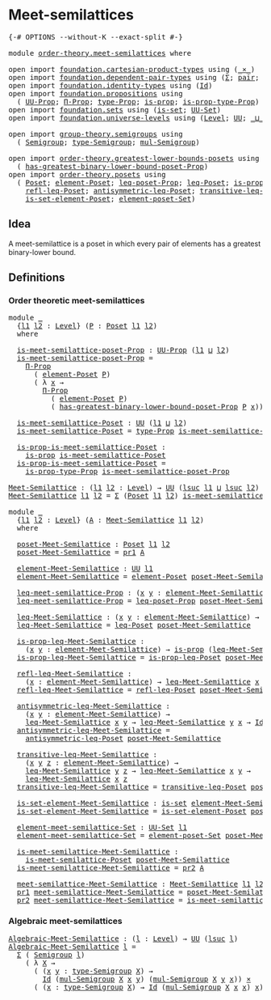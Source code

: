 # Meet-semilattices

<pre class="Agda"><a id="30" class="Symbol">{-#</a> <a id="34" class="Keyword">OPTIONS</a> <a id="42" class="Pragma">--without-K</a> <a id="54" class="Pragma">--exact-split</a> <a id="68" class="Symbol">#-}</a>

<a id="73" class="Keyword">module</a> <a id="80" href="order-theory.meet-semilattices.html" class="Module">order-theory.meet-semilattices</a> <a id="111" class="Keyword">where</a>

<a id="118" class="Keyword">open</a> <a id="123" class="Keyword">import</a> <a id="130" href="foundation.cartesian-product-types.html" class="Module">foundation.cartesian-product-types</a> <a id="165" class="Keyword">using</a> <a id="171" class="Symbol">(</a><a id="172" href="foundation-core.cartesian-product-types.html#577" class="Function Operator">_×_</a><a id="175" class="Symbol">)</a>
<a id="177" class="Keyword">open</a> <a id="182" class="Keyword">import</a> <a id="189" href="foundation.dependent-pair-types.html" class="Module">foundation.dependent-pair-types</a> <a id="221" class="Keyword">using</a> <a id="227" class="Symbol">(</a><a id="228" href="foundation-core.dependent-pair-types.html#502" class="Record">Σ</a><a id="229" class="Symbol">;</a> <a id="231" href="foundation-core.dependent-pair-types.html#575" class="InductiveConstructor">pair</a><a id="235" class="Symbol">;</a> <a id="237" href="foundation-core.dependent-pair-types.html#592" class="Field">pr1</a><a id="240" class="Symbol">;</a> <a id="242" href="foundation-core.dependent-pair-types.html#604" class="Field">pr2</a><a id="245" class="Symbol">)</a>
<a id="247" class="Keyword">open</a> <a id="252" class="Keyword">import</a> <a id="259" href="foundation.identity-types.html" class="Module">foundation.identity-types</a> <a id="285" class="Keyword">using</a> <a id="291" class="Symbol">(</a><a id="292" href="foundation-core.identity-types.html#641" class="Datatype">Id</a><a id="294" class="Symbol">)</a>
<a id="296" class="Keyword">open</a> <a id="301" class="Keyword">import</a> <a id="308" href="foundation.propositions.html" class="Module">foundation.propositions</a> <a id="332" class="Keyword">using</a>
  <a id="340" class="Symbol">(</a> <a id="342" href="foundation-core.propositions.html#1322" class="Function">UU-Prop</a><a id="349" class="Symbol">;</a> <a id="351" href="foundation.propositions.html#1941" class="Function">Π-Prop</a><a id="357" class="Symbol">;</a> <a id="359" href="foundation-core.propositions.html#1424" class="Function">type-Prop</a><a id="368" class="Symbol">;</a> <a id="370" href="foundation-core.propositions.html#1246" class="Function">is-prop</a><a id="377" class="Symbol">;</a> <a id="379" href="foundation-core.propositions.html#1491" class="Function">is-prop-type-Prop</a><a id="396" class="Symbol">)</a>
<a id="398" class="Keyword">open</a> <a id="403" class="Keyword">import</a> <a id="410" href="foundation.sets.html" class="Module">foundation.sets</a> <a id="426" class="Keyword">using</a> <a id="432" class="Symbol">(</a><a id="433" href="foundation-core.sets.html#1099" class="Function">is-set</a><a id="439" class="Symbol">;</a> <a id="441" href="foundation-core.sets.html#1177" class="Function">UU-Set</a><a id="447" class="Symbol">)</a>
<a id="449" class="Keyword">open</a> <a id="454" class="Keyword">import</a> <a id="461" href="foundation.universe-levels.html" class="Module">foundation.universe-levels</a> <a id="488" class="Keyword">using</a> <a id="494" class="Symbol">(</a><a id="495" href="Agda.Primitive.html#597" class="Postulate">Level</a><a id="500" class="Symbol">;</a> <a id="502" href="foundation-core.universe-levels.html#222" class="Primitive">UU</a><a id="504" class="Symbol">;</a> <a id="506" href="Agda.Primitive.html#810" class="Primitive Operator">_⊔_</a><a id="509" class="Symbol">;</a> <a id="511" href="Agda.Primitive.html#780" class="Primitive">lsuc</a><a id="515" class="Symbol">)</a>

<a id="518" class="Keyword">open</a> <a id="523" class="Keyword">import</a> <a id="530" href="group-theory.semigroups.html" class="Module">group-theory.semigroups</a> <a id="554" class="Keyword">using</a>
  <a id="562" class="Symbol">(</a> <a id="564" href="group-theory.semigroups.html#737" class="Function">Semigroup</a><a id="573" class="Symbol">;</a> <a id="575" href="group-theory.semigroups.html#933" class="Function">type-Semigroup</a><a id="589" class="Symbol">;</a> <a id="591" href="group-theory.semigroups.html#1215" class="Function">mul-Semigroup</a><a id="604" class="Symbol">)</a>

<a id="607" class="Keyword">open</a> <a id="612" class="Keyword">import</a> <a id="619" href="order-theory.greatest-lower-bounds-posets.html" class="Module">order-theory.greatest-lower-bounds-posets</a> <a id="661" class="Keyword">using</a>
  <a id="669" class="Symbol">(</a> <a id="671" href="order-theory.greatest-lower-bounds-posets.html#3384" class="Function">has-greatest-binary-lower-bound-poset-Prop</a><a id="713" class="Symbol">)</a>
<a id="715" class="Keyword">open</a> <a id="720" class="Keyword">import</a> <a id="727" href="order-theory.posets.html" class="Module">order-theory.posets</a> <a id="747" class="Keyword">using</a>
  <a id="755" class="Symbol">(</a> <a id="757" href="order-theory.posets.html#731" class="Function">Poset</a><a id="762" class="Symbol">;</a> <a id="764" href="order-theory.posets.html#1145" class="Function">element-Poset</a><a id="777" class="Symbol">;</a> <a id="779" href="order-theory.posets.html#1194" class="Function">leq-poset-Prop</a><a id="793" class="Symbol">;</a> <a id="795" href="order-theory.posets.html#1280" class="Function">leq-Poset</a><a id="804" class="Symbol">;</a> <a id="806" href="order-theory.posets.html#1375" class="Function">is-prop-leq-Poset</a><a id="823" class="Symbol">;</a>
    <a id="829" href="order-theory.posets.html#1511" class="Function">refl-leq-Poset</a><a id="843" class="Symbol">;</a> <a id="845" href="order-theory.posets.html#1983" class="Function">antisymmetric-leq-Poset</a><a id="868" class="Symbol">;</a> <a id="870" href="order-theory.posets.html#1610" class="Function">transitive-leq-Poset</a><a id="890" class="Symbol">;</a>
    <a id="896" href="order-theory.posets.html#2125" class="Function">is-set-element-Poset</a><a id="916" class="Symbol">;</a> <a id="918" href="order-theory.posets.html#2464" class="Function">element-poset-Set</a><a id="935" class="Symbol">)</a>
</pre>
## Idea

A meet-semilattice is a poset in which every pair of elements has a greatest binary-lower bound.

## Definitions

### Order theoretic meet-semilattices

<pre class="Agda"><a id="1112" class="Keyword">module</a> <a id="1119" href="order-theory.meet-semilattices.html#1119" class="Module">_</a>
  <a id="1123" class="Symbol">{</a><a id="1124" href="order-theory.meet-semilattices.html#1124" class="Bound">l1</a> <a id="1127" href="order-theory.meet-semilattices.html#1127" class="Bound">l2</a> <a id="1130" class="Symbol">:</a> <a id="1132" href="Agda.Primitive.html#597" class="Postulate">Level</a><a id="1137" class="Symbol">}</a> <a id="1139" class="Symbol">(</a><a id="1140" href="order-theory.meet-semilattices.html#1140" class="Bound">P</a> <a id="1142" class="Symbol">:</a> <a id="1144" href="order-theory.posets.html#731" class="Function">Poset</a> <a id="1150" href="order-theory.meet-semilattices.html#1124" class="Bound">l1</a> <a id="1153" href="order-theory.meet-semilattices.html#1127" class="Bound">l2</a><a id="1155" class="Symbol">)</a>
  <a id="1159" class="Keyword">where</a>

  <a id="1168" href="order-theory.meet-semilattices.html#1168" class="Function">is-meet-semilattice-poset-Prop</a> <a id="1199" class="Symbol">:</a> <a id="1201" href="foundation-core.propositions.html#1322" class="Function">UU-Prop</a> <a id="1209" class="Symbol">(</a><a id="1210" href="order-theory.meet-semilattices.html#1124" class="Bound">l1</a> <a id="1213" href="Agda.Primitive.html#810" class="Primitive Operator">⊔</a> <a id="1215" href="order-theory.meet-semilattices.html#1127" class="Bound">l2</a><a id="1217" class="Symbol">)</a>
  <a id="1221" href="order-theory.meet-semilattices.html#1168" class="Function">is-meet-semilattice-poset-Prop</a> <a id="1252" class="Symbol">=</a>
    <a id="1258" href="foundation.propositions.html#1941" class="Function">Π-Prop</a>
      <a id="1271" class="Symbol">(</a> <a id="1273" href="order-theory.posets.html#1145" class="Function">element-Poset</a> <a id="1287" href="order-theory.meet-semilattices.html#1140" class="Bound">P</a><a id="1288" class="Symbol">)</a>
      <a id="1296" class="Symbol">(</a> <a id="1298" class="Symbol">λ</a> <a id="1300" href="order-theory.meet-semilattices.html#1300" class="Bound">x</a> <a id="1302" class="Symbol">→</a>
        <a id="1312" href="foundation.propositions.html#1941" class="Function">Π-Prop</a>
          <a id="1329" class="Symbol">(</a> <a id="1331" href="order-theory.posets.html#1145" class="Function">element-Poset</a> <a id="1345" href="order-theory.meet-semilattices.html#1140" class="Bound">P</a><a id="1346" class="Symbol">)</a>
          <a id="1358" class="Symbol">(</a> <a id="1360" href="order-theory.greatest-lower-bounds-posets.html#3384" class="Function">has-greatest-binary-lower-bound-poset-Prop</a> <a id="1403" href="order-theory.meet-semilattices.html#1140" class="Bound">P</a> <a id="1405" href="order-theory.meet-semilattices.html#1300" class="Bound">x</a><a id="1406" class="Symbol">))</a>

  <a id="1412" href="order-theory.meet-semilattices.html#1412" class="Function">is-meet-semilattice-Poset</a> <a id="1438" class="Symbol">:</a> <a id="1440" href="foundation-core.universe-levels.html#222" class="Primitive">UU</a> <a id="1443" class="Symbol">(</a><a id="1444" href="order-theory.meet-semilattices.html#1124" class="Bound">l1</a> <a id="1447" href="Agda.Primitive.html#810" class="Primitive Operator">⊔</a> <a id="1449" href="order-theory.meet-semilattices.html#1127" class="Bound">l2</a><a id="1451" class="Symbol">)</a>
  <a id="1455" href="order-theory.meet-semilattices.html#1412" class="Function">is-meet-semilattice-Poset</a> <a id="1481" class="Symbol">=</a> <a id="1483" href="foundation-core.propositions.html#1424" class="Function">type-Prop</a> <a id="1493" href="order-theory.meet-semilattices.html#1168" class="Function">is-meet-semilattice-poset-Prop</a>

  <a id="1527" href="order-theory.meet-semilattices.html#1527" class="Function">is-prop-is-meet-semilattice-Poset</a> <a id="1561" class="Symbol">:</a>
    <a id="1567" href="foundation-core.propositions.html#1246" class="Function">is-prop</a> <a id="1575" href="order-theory.meet-semilattices.html#1412" class="Function">is-meet-semilattice-Poset</a>
  <a id="1603" href="order-theory.meet-semilattices.html#1527" class="Function">is-prop-is-meet-semilattice-Poset</a> <a id="1637" class="Symbol">=</a>
    <a id="1643" href="foundation-core.propositions.html#1491" class="Function">is-prop-type-Prop</a> <a id="1661" href="order-theory.meet-semilattices.html#1168" class="Function">is-meet-semilattice-poset-Prop</a>

<a id="Meet-Semilattice"></a><a id="1693" href="order-theory.meet-semilattices.html#1693" class="Function">Meet-Semilattice</a> <a id="1710" class="Symbol">:</a> <a id="1712" class="Symbol">(</a><a id="1713" href="order-theory.meet-semilattices.html#1713" class="Bound">l1</a> <a id="1716" href="order-theory.meet-semilattices.html#1716" class="Bound">l2</a> <a id="1719" class="Symbol">:</a> <a id="1721" href="Agda.Primitive.html#597" class="Postulate">Level</a><a id="1726" class="Symbol">)</a> <a id="1728" class="Symbol">→</a> <a id="1730" href="foundation-core.universe-levels.html#222" class="Primitive">UU</a> <a id="1733" class="Symbol">(</a><a id="1734" href="Agda.Primitive.html#780" class="Primitive">lsuc</a> <a id="1739" href="order-theory.meet-semilattices.html#1713" class="Bound">l1</a> <a id="1742" href="Agda.Primitive.html#810" class="Primitive Operator">⊔</a> <a id="1744" href="Agda.Primitive.html#780" class="Primitive">lsuc</a> <a id="1749" href="order-theory.meet-semilattices.html#1716" class="Bound">l2</a><a id="1751" class="Symbol">)</a>
<a id="1753" href="order-theory.meet-semilattices.html#1693" class="Function">Meet-Semilattice</a> <a id="1770" href="order-theory.meet-semilattices.html#1770" class="Bound">l1</a> <a id="1773" href="order-theory.meet-semilattices.html#1773" class="Bound">l2</a> <a id="1776" class="Symbol">=</a> <a id="1778" href="foundation-core.dependent-pair-types.html#502" class="Record">Σ</a> <a id="1780" class="Symbol">(</a><a id="1781" href="order-theory.posets.html#731" class="Function">Poset</a> <a id="1787" href="order-theory.meet-semilattices.html#1770" class="Bound">l1</a> <a id="1790" href="order-theory.meet-semilattices.html#1773" class="Bound">l2</a><a id="1792" class="Symbol">)</a> <a id="1794" href="order-theory.meet-semilattices.html#1412" class="Function">is-meet-semilattice-Poset</a>

<a id="1821" class="Keyword">module</a> <a id="1828" href="order-theory.meet-semilattices.html#1828" class="Module">_</a>
  <a id="1832" class="Symbol">{</a><a id="1833" href="order-theory.meet-semilattices.html#1833" class="Bound">l1</a> <a id="1836" href="order-theory.meet-semilattices.html#1836" class="Bound">l2</a> <a id="1839" class="Symbol">:</a> <a id="1841" href="Agda.Primitive.html#597" class="Postulate">Level</a><a id="1846" class="Symbol">}</a> <a id="1848" class="Symbol">(</a><a id="1849" href="order-theory.meet-semilattices.html#1849" class="Bound">A</a> <a id="1851" class="Symbol">:</a> <a id="1853" href="order-theory.meet-semilattices.html#1693" class="Function">Meet-Semilattice</a> <a id="1870" href="order-theory.meet-semilattices.html#1833" class="Bound">l1</a> <a id="1873" href="order-theory.meet-semilattices.html#1836" class="Bound">l2</a><a id="1875" class="Symbol">)</a>
  <a id="1879" class="Keyword">where</a>

  <a id="1888" href="order-theory.meet-semilattices.html#1888" class="Function">poset-Meet-Semilattice</a> <a id="1911" class="Symbol">:</a> <a id="1913" href="order-theory.posets.html#731" class="Function">Poset</a> <a id="1919" href="order-theory.meet-semilattices.html#1833" class="Bound">l1</a> <a id="1922" href="order-theory.meet-semilattices.html#1836" class="Bound">l2</a>
  <a id="1927" href="order-theory.meet-semilattices.html#1888" class="Function">poset-Meet-Semilattice</a> <a id="1950" class="Symbol">=</a> <a id="1952" href="foundation-core.dependent-pair-types.html#592" class="Field">pr1</a> <a id="1956" href="order-theory.meet-semilattices.html#1849" class="Bound">A</a>

  <a id="1961" href="order-theory.meet-semilattices.html#1961" class="Function">element-Meet-Semilattice</a> <a id="1986" class="Symbol">:</a> <a id="1988" href="foundation-core.universe-levels.html#222" class="Primitive">UU</a> <a id="1991" href="order-theory.meet-semilattices.html#1833" class="Bound">l1</a>
  <a id="1996" href="order-theory.meet-semilattices.html#1961" class="Function">element-Meet-Semilattice</a> <a id="2021" class="Symbol">=</a> <a id="2023" href="order-theory.posets.html#1145" class="Function">element-Poset</a> <a id="2037" href="order-theory.meet-semilattices.html#1888" class="Function">poset-Meet-Semilattice</a>

  <a id="2063" href="order-theory.meet-semilattices.html#2063" class="Function">leq-meet-semilattice-Prop</a> <a id="2089" class="Symbol">:</a> <a id="2091" class="Symbol">(</a><a id="2092" href="order-theory.meet-semilattices.html#2092" class="Bound">x</a> <a id="2094" href="order-theory.meet-semilattices.html#2094" class="Bound">y</a> <a id="2096" class="Symbol">:</a> <a id="2098" href="order-theory.meet-semilattices.html#1961" class="Function">element-Meet-Semilattice</a><a id="2122" class="Symbol">)</a> <a id="2124" class="Symbol">→</a> <a id="2126" href="foundation-core.propositions.html#1322" class="Function">UU-Prop</a> <a id="2134" href="order-theory.meet-semilattices.html#1836" class="Bound">l2</a>
  <a id="2139" href="order-theory.meet-semilattices.html#2063" class="Function">leq-meet-semilattice-Prop</a> <a id="2165" class="Symbol">=</a> <a id="2167" href="order-theory.posets.html#1194" class="Function">leq-poset-Prop</a> <a id="2182" href="order-theory.meet-semilattices.html#1888" class="Function">poset-Meet-Semilattice</a>

  <a id="2208" href="order-theory.meet-semilattices.html#2208" class="Function">leq-Meet-Semilattice</a> <a id="2229" class="Symbol">:</a> <a id="2231" class="Symbol">(</a><a id="2232" href="order-theory.meet-semilattices.html#2232" class="Bound">x</a> <a id="2234" href="order-theory.meet-semilattices.html#2234" class="Bound">y</a> <a id="2236" class="Symbol">:</a> <a id="2238" href="order-theory.meet-semilattices.html#1961" class="Function">element-Meet-Semilattice</a><a id="2262" class="Symbol">)</a> <a id="2264" class="Symbol">→</a> <a id="2266" href="foundation-core.universe-levels.html#222" class="Primitive">UU</a> <a id="2269" href="order-theory.meet-semilattices.html#1836" class="Bound">l2</a>
  <a id="2274" href="order-theory.meet-semilattices.html#2208" class="Function">leq-Meet-Semilattice</a> <a id="2295" class="Symbol">=</a> <a id="2297" href="order-theory.posets.html#1280" class="Function">leq-Poset</a> <a id="2307" href="order-theory.meet-semilattices.html#1888" class="Function">poset-Meet-Semilattice</a>

  <a id="2333" href="order-theory.meet-semilattices.html#2333" class="Function">is-prop-leq-Meet-Semilattice</a> <a id="2362" class="Symbol">:</a>
    <a id="2368" class="Symbol">(</a><a id="2369" href="order-theory.meet-semilattices.html#2369" class="Bound">x</a> <a id="2371" href="order-theory.meet-semilattices.html#2371" class="Bound">y</a> <a id="2373" class="Symbol">:</a> <a id="2375" href="order-theory.meet-semilattices.html#1961" class="Function">element-Meet-Semilattice</a><a id="2399" class="Symbol">)</a> <a id="2401" class="Symbol">→</a> <a id="2403" href="foundation-core.propositions.html#1246" class="Function">is-prop</a> <a id="2411" class="Symbol">(</a><a id="2412" href="order-theory.meet-semilattices.html#2208" class="Function">leq-Meet-Semilattice</a> <a id="2433" href="order-theory.meet-semilattices.html#2369" class="Bound">x</a> <a id="2435" href="order-theory.meet-semilattices.html#2371" class="Bound">y</a><a id="2436" class="Symbol">)</a>
  <a id="2440" href="order-theory.meet-semilattices.html#2333" class="Function">is-prop-leq-Meet-Semilattice</a> <a id="2469" class="Symbol">=</a> <a id="2471" href="order-theory.posets.html#1375" class="Function">is-prop-leq-Poset</a> <a id="2489" href="order-theory.meet-semilattices.html#1888" class="Function">poset-Meet-Semilattice</a>

  <a id="2515" href="order-theory.meet-semilattices.html#2515" class="Function">refl-leq-Meet-Semilattice</a> <a id="2541" class="Symbol">:</a>
    <a id="2547" class="Symbol">(</a><a id="2548" href="order-theory.meet-semilattices.html#2548" class="Bound">x</a> <a id="2550" class="Symbol">:</a> <a id="2552" href="order-theory.meet-semilattices.html#1961" class="Function">element-Meet-Semilattice</a><a id="2576" class="Symbol">)</a> <a id="2578" class="Symbol">→</a> <a id="2580" href="order-theory.meet-semilattices.html#2208" class="Function">leq-Meet-Semilattice</a> <a id="2601" href="order-theory.meet-semilattices.html#2548" class="Bound">x</a> <a id="2603" href="order-theory.meet-semilattices.html#2548" class="Bound">x</a>
  <a id="2607" href="order-theory.meet-semilattices.html#2515" class="Function">refl-leq-Meet-Semilattice</a> <a id="2633" class="Symbol">=</a> <a id="2635" href="order-theory.posets.html#1511" class="Function">refl-leq-Poset</a> <a id="2650" href="order-theory.meet-semilattices.html#1888" class="Function">poset-Meet-Semilattice</a>

  <a id="2676" href="order-theory.meet-semilattices.html#2676" class="Function">antisymmetric-leq-Meet-Semilattice</a> <a id="2711" class="Symbol">:</a>
    <a id="2717" class="Symbol">(</a><a id="2718" href="order-theory.meet-semilattices.html#2718" class="Bound">x</a> <a id="2720" href="order-theory.meet-semilattices.html#2720" class="Bound">y</a> <a id="2722" class="Symbol">:</a> <a id="2724" href="order-theory.meet-semilattices.html#1961" class="Function">element-Meet-Semilattice</a><a id="2748" class="Symbol">)</a> <a id="2750" class="Symbol">→</a>
    <a id="2756" href="order-theory.meet-semilattices.html#2208" class="Function">leq-Meet-Semilattice</a> <a id="2777" href="order-theory.meet-semilattices.html#2718" class="Bound">x</a> <a id="2779" href="order-theory.meet-semilattices.html#2720" class="Bound">y</a> <a id="2781" class="Symbol">→</a> <a id="2783" href="order-theory.meet-semilattices.html#2208" class="Function">leq-Meet-Semilattice</a> <a id="2804" href="order-theory.meet-semilattices.html#2720" class="Bound">y</a> <a id="2806" href="order-theory.meet-semilattices.html#2718" class="Bound">x</a> <a id="2808" class="Symbol">→</a> <a id="2810" href="foundation-core.identity-types.html#641" class="Datatype">Id</a> <a id="2813" href="order-theory.meet-semilattices.html#2718" class="Bound">x</a> <a id="2815" href="order-theory.meet-semilattices.html#2720" class="Bound">y</a>
  <a id="2819" href="order-theory.meet-semilattices.html#2676" class="Function">antisymmetric-leq-Meet-Semilattice</a> <a id="2854" class="Symbol">=</a>
    <a id="2860" href="order-theory.posets.html#1983" class="Function">antisymmetric-leq-Poset</a> <a id="2884" href="order-theory.meet-semilattices.html#1888" class="Function">poset-Meet-Semilattice</a>

  <a id="2910" href="order-theory.meet-semilattices.html#2910" class="Function">transitive-leq-Meet-Semilattice</a> <a id="2942" class="Symbol">:</a>
    <a id="2948" class="Symbol">(</a><a id="2949" href="order-theory.meet-semilattices.html#2949" class="Bound">x</a> <a id="2951" href="order-theory.meet-semilattices.html#2951" class="Bound">y</a> <a id="2953" href="order-theory.meet-semilattices.html#2953" class="Bound">z</a> <a id="2955" class="Symbol">:</a> <a id="2957" href="order-theory.meet-semilattices.html#1961" class="Function">element-Meet-Semilattice</a><a id="2981" class="Symbol">)</a> <a id="2983" class="Symbol">→</a>
    <a id="2989" href="order-theory.meet-semilattices.html#2208" class="Function">leq-Meet-Semilattice</a> <a id="3010" href="order-theory.meet-semilattices.html#2951" class="Bound">y</a> <a id="3012" href="order-theory.meet-semilattices.html#2953" class="Bound">z</a> <a id="3014" class="Symbol">→</a> <a id="3016" href="order-theory.meet-semilattices.html#2208" class="Function">leq-Meet-Semilattice</a> <a id="3037" href="order-theory.meet-semilattices.html#2949" class="Bound">x</a> <a id="3039" href="order-theory.meet-semilattices.html#2951" class="Bound">y</a> <a id="3041" class="Symbol">→</a>
    <a id="3047" href="order-theory.meet-semilattices.html#2208" class="Function">leq-Meet-Semilattice</a> <a id="3068" href="order-theory.meet-semilattices.html#2949" class="Bound">x</a> <a id="3070" href="order-theory.meet-semilattices.html#2953" class="Bound">z</a>
  <a id="3074" href="order-theory.meet-semilattices.html#2910" class="Function">transitive-leq-Meet-Semilattice</a> <a id="3106" class="Symbol">=</a> <a id="3108" href="order-theory.posets.html#1610" class="Function">transitive-leq-Poset</a> <a id="3129" href="order-theory.meet-semilattices.html#1888" class="Function">poset-Meet-Semilattice</a>

  <a id="3155" href="order-theory.meet-semilattices.html#3155" class="Function">is-set-element-Meet-Semilattice</a> <a id="3187" class="Symbol">:</a> <a id="3189" href="foundation-core.sets.html#1099" class="Function">is-set</a> <a id="3196" href="order-theory.meet-semilattices.html#1961" class="Function">element-Meet-Semilattice</a>
  <a id="3223" href="order-theory.meet-semilattices.html#3155" class="Function">is-set-element-Meet-Semilattice</a> <a id="3255" class="Symbol">=</a> <a id="3257" href="order-theory.posets.html#2125" class="Function">is-set-element-Poset</a> <a id="3278" href="order-theory.meet-semilattices.html#1888" class="Function">poset-Meet-Semilattice</a>

  <a id="3304" href="order-theory.meet-semilattices.html#3304" class="Function">element-meet-semilattice-Set</a> <a id="3333" class="Symbol">:</a> <a id="3335" href="foundation-core.sets.html#1177" class="Function">UU-Set</a> <a id="3342" href="order-theory.meet-semilattices.html#1833" class="Bound">l1</a>
  <a id="3347" href="order-theory.meet-semilattices.html#3304" class="Function">element-meet-semilattice-Set</a> <a id="3376" class="Symbol">=</a> <a id="3378" href="order-theory.posets.html#2464" class="Function">element-poset-Set</a> <a id="3396" href="order-theory.meet-semilattices.html#1888" class="Function">poset-Meet-Semilattice</a>

  <a id="3422" href="order-theory.meet-semilattices.html#3422" class="Function">is-meet-semilattice-Meet-Semilattice</a> <a id="3459" class="Symbol">:</a>
    <a id="3465" href="order-theory.meet-semilattices.html#1412" class="Function">is-meet-semilattice-Poset</a> <a id="3491" href="order-theory.meet-semilattices.html#1888" class="Function">poset-Meet-Semilattice</a>
  <a id="3516" href="order-theory.meet-semilattices.html#3422" class="Function">is-meet-semilattice-Meet-Semilattice</a> <a id="3553" class="Symbol">=</a> <a id="3555" href="foundation-core.dependent-pair-types.html#604" class="Field">pr2</a> <a id="3559" href="order-theory.meet-semilattices.html#1849" class="Bound">A</a>

  <a id="3564" href="order-theory.meet-semilattices.html#3564" class="Function">meet-semilattice-Meet-Semilattice</a> <a id="3598" class="Symbol">:</a> <a id="3600" href="order-theory.meet-semilattices.html#1693" class="Function">Meet-Semilattice</a> <a id="3617" href="order-theory.meet-semilattices.html#1833" class="Bound">l1</a> <a id="3620" href="order-theory.meet-semilattices.html#1836" class="Bound">l2</a>
  <a id="3625" href="foundation-core.dependent-pair-types.html#592" class="Field">pr1</a> <a id="3629" href="order-theory.meet-semilattices.html#3564" class="Function">meet-semilattice-Meet-Semilattice</a> <a id="3663" class="Symbol">=</a> <a id="3665" href="order-theory.meet-semilattices.html#1888" class="Function">poset-Meet-Semilattice</a>
  <a id="3690" href="foundation-core.dependent-pair-types.html#604" class="Field">pr2</a> <a id="3694" href="order-theory.meet-semilattices.html#3564" class="Function">meet-semilattice-Meet-Semilattice</a> <a id="3728" class="Symbol">=</a> <a id="3730" href="order-theory.meet-semilattices.html#3422" class="Function">is-meet-semilattice-Meet-Semilattice</a>
</pre>
### Algebraic meet-semilattices

<pre class="Agda"><a id="Algebraic-Meet-Semilattice"></a><a id="3813" href="order-theory.meet-semilattices.html#3813" class="Function">Algebraic-Meet-Semilattice</a> <a id="3840" class="Symbol">:</a> <a id="3842" class="Symbol">(</a><a id="3843" href="order-theory.meet-semilattices.html#3843" class="Bound">l</a> <a id="3845" class="Symbol">:</a> <a id="3847" href="Agda.Primitive.html#597" class="Postulate">Level</a><a id="3852" class="Symbol">)</a> <a id="3854" class="Symbol">→</a> <a id="3856" href="foundation-core.universe-levels.html#222" class="Primitive">UU</a> <a id="3859" class="Symbol">(</a><a id="3860" href="Agda.Primitive.html#780" class="Primitive">lsuc</a> <a id="3865" href="order-theory.meet-semilattices.html#3843" class="Bound">l</a><a id="3866" class="Symbol">)</a>
<a id="3868" href="order-theory.meet-semilattices.html#3813" class="Function">Algebraic-Meet-Semilattice</a> <a id="3895" href="order-theory.meet-semilattices.html#3895" class="Bound">l</a> <a id="3897" class="Symbol">=</a>
  <a id="3901" href="foundation-core.dependent-pair-types.html#502" class="Record">Σ</a> <a id="3903" class="Symbol">(</a> <a id="3905" href="group-theory.semigroups.html#737" class="Function">Semigroup</a> <a id="3915" href="order-theory.meet-semilattices.html#3895" class="Bound">l</a><a id="3916" class="Symbol">)</a>
    <a id="3922" class="Symbol">(</a> <a id="3924" class="Symbol">λ</a> <a id="3926" href="order-theory.meet-semilattices.html#3926" class="Bound">X</a> <a id="3928" class="Symbol">→</a>
      <a id="3936" class="Symbol">(</a> <a id="3938" class="Symbol">(</a><a id="3939" href="order-theory.meet-semilattices.html#3939" class="Bound">x</a> <a id="3941" href="order-theory.meet-semilattices.html#3941" class="Bound">y</a> <a id="3943" class="Symbol">:</a> <a id="3945" href="group-theory.semigroups.html#933" class="Function">type-Semigroup</a> <a id="3960" href="order-theory.meet-semilattices.html#3926" class="Bound">X</a><a id="3961" class="Symbol">)</a> <a id="3963" class="Symbol">→</a>
        <a id="3973" href="foundation-core.identity-types.html#641" class="Datatype">Id</a> <a id="3976" class="Symbol">(</a><a id="3977" href="group-theory.semigroups.html#1215" class="Function">mul-Semigroup</a> <a id="3991" href="order-theory.meet-semilattices.html#3926" class="Bound">X</a> <a id="3993" href="order-theory.meet-semilattices.html#3939" class="Bound">x</a> <a id="3995" href="order-theory.meet-semilattices.html#3941" class="Bound">y</a><a id="3996" class="Symbol">)</a> <a id="3998" class="Symbol">(</a><a id="3999" href="group-theory.semigroups.html#1215" class="Function">mul-Semigroup</a> <a id="4013" href="order-theory.meet-semilattices.html#3926" class="Bound">X</a> <a id="4015" href="order-theory.meet-semilattices.html#3941" class="Bound">y</a> <a id="4017" href="order-theory.meet-semilattices.html#3939" class="Bound">x</a><a id="4018" class="Symbol">))</a> <a id="4021" href="foundation-core.cartesian-product-types.html#577" class="Function Operator">×</a>
      <a id="4029" class="Symbol">(</a> <a id="4031" class="Symbol">(</a><a id="4032" href="order-theory.meet-semilattices.html#4032" class="Bound">x</a> <a id="4034" class="Symbol">:</a> <a id="4036" href="group-theory.semigroups.html#933" class="Function">type-Semigroup</a> <a id="4051" href="order-theory.meet-semilattices.html#3926" class="Bound">X</a><a id="4052" class="Symbol">)</a> <a id="4054" class="Symbol">→</a> <a id="4056" href="foundation-core.identity-types.html#641" class="Datatype">Id</a> <a id="4059" class="Symbol">(</a><a id="4060" href="group-theory.semigroups.html#1215" class="Function">mul-Semigroup</a> <a id="4074" href="order-theory.meet-semilattices.html#3926" class="Bound">X</a> <a id="4076" href="order-theory.meet-semilattices.html#4032" class="Bound">x</a> <a id="4078" href="order-theory.meet-semilattices.html#4032" class="Bound">x</a><a id="4079" class="Symbol">)</a> <a id="4081" href="order-theory.meet-semilattices.html#4032" class="Bound">x</a><a id="4082" class="Symbol">))</a>
</pre>